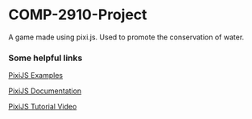 # COMP-2910-Project
A game made using pixi.js. Used to promote the conservation of water.

### Some helpful links

[PixiJS Examples](http://pixijs.io/examples/#/basics/basic.js)

[PixiJS Documentation](http://pixijs.download/dev/docs/index.html)

[PixiJS Tutorial Video](https://www.youtube.com/watch?v=zhybw6rE_QU)
